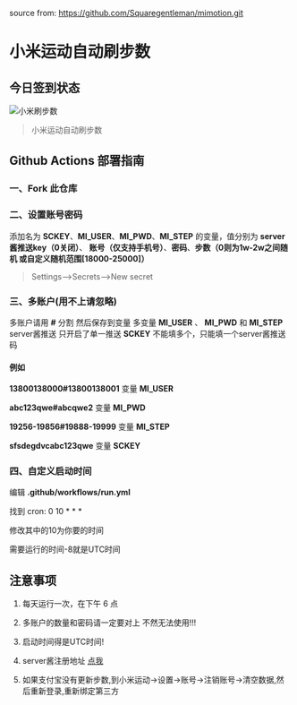 source from: https://github.com/Squaregentleman/mimotion.git

# 小米运动自动刷步数

## 今日签到状态  
![小米刷步数](https://github.com/HiJohnDoe/my_checkin_actions/workflows/%E5%B0%8F%E7%B1%B3%E5%88%B7%E6%AD%A5%E6%95%B0/badge.svg)  


> 小米运动自动刷步数

## Github Actions 部署指南

### 一、Fork 此仓库

### 二、设置账号密码

添加名为  **SCKEY**、**MI_USER**、**MI_PWD**、**MI_STEP** 的变量，值分别为 **server酱推送key（0关闭）**、 **账号（仅支持手机号）**、**密码**、**步数（0则为1w-2w之间随机 或自定义随机范围[18000-25000]）**

> Settings-->Secrets-->New secret

### 三、多账户(用不上请忽略)

多账户请用 **#** 分割 然后保存到变量 
多变量  **MI_USER** 、 **MI_PWD** 和 **MI_STEP**
server酱推送 只开启了单一推送 **SCKEY** 不能填多个，只能填一个server酱推送码

#### 例如

**13800138000#13800138001** 变量 **MI_USER**

**abc123qwe#abcqwe2** 变量 **MI_PWD**

**19256-19856#19888-19999** 变量 **MI_STEP**

**sfsdegdvcabc123qwe** 变量 **SCKEY**

### 四、自定义启动时间

编辑 **.github/workflows/run.yml**

找到 cron: 0 10 * * *

修改其中的10为你要的时间

需要运行的时间-8就是UTC时间

## 注意事项

1. 每天运行一次，在下午 6 点

2. 多账户的数量和密码请一定要对上 不然无法使用!!!

3. 启动时间得是UTC时间!

4. server酱注册地址 [点我](http://sc.ftqq.com/)

5. 如果支付宝没有更新步数,到小米运动->设置->账号->注销账号->清空数据,然后重新登录,重新绑定第三方
